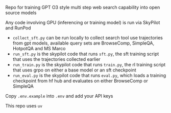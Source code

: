 Repo for training GPT O3 style multi step web search capability into open source models

Any code involving GPU (inferencing or training model) is run via SkyPilot and RunPod
 - `collect_sft.py` can be run locally to collect search tool use trajectories from gpt models, available query sets are BrowseComp, SimpleQA, HotpotQA and MS Marco
 - `run_sft.py` is the skypilot code that runs `sft.py`, the sft training script that uses the trajectories collected earlier
 - `run_train.py` is the skypilot code that runs `train.py`, the rl training script that uses grpo on either a base model or an sft checkpoint
 - `run_eval.py` is the skypilot code that runs `eval.py`, which loads a training checkpoint from hf hub and evaluates on either BrowseComp or SimpleQA

Copy `.env.example` into `.env` and add your API keys 

This repo uses `uv`